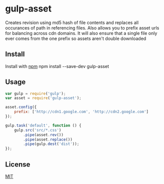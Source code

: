 # gulp-asset

Creates revision using md5 hash of file contents and replaces all occurances of path in referencing files. Also allows you to prefix asset urls for balancing across cdn domains. It will also ensure that a single file only ever comes from the one prefix so assets aren't double downloaded

## Install

Install with [npm](https://npmjs.org/)
	npm install --save-dev gulp-asset

## Usage

```javascript
var gulp = require('gulp');
var asset = require('gulp-asset');

asset.config({
	prefix: ['http://cdn1.google.com', 'http://cdn2.google.com']
});

gulp.task('default', function () {
    gulp.src('src/*.css')
        .pipe(asset.rev())
        .pipe(asset.replace())
        .pipe(gulp.dest('dist'));
});
```

## License

[MIT](http://opensource.org/licenses/MIT)